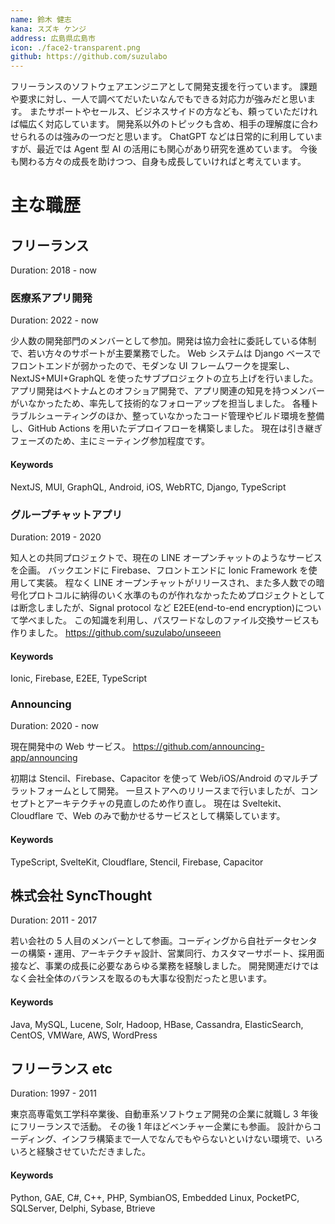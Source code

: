 ```yaml
---
name: 鈴木 健志
kana: スズキ ケンジ
address: 広島県広島市
icon: ./face2-transparent.png
github: https://github.com/suzulabo
---
```


フリーランスのソフトウェアエンジニアとして開発支援を行っています。
課題や要求に対し、一人で調べてだいたいなんでもできる対応力が強みだと思います。
またサポートやセールス、ビジネスサイドの方なども、頼っていただければ幅広く対応しています。
開発系以外のトピックも含め、相手の理解度に合わせられるのは強みの一つだと思います。
ChatGPT などは日常的に利用していますが、最近では Agent 型 AI の活用にも関心があり研究を進めています。
今後も関わる方々の成長を助けつつ、自身も成長していければと考えています。

# 主な職歴

## フリーランス

Duration: 2018 - now

### 医療系アプリ開発

Duration: 2022 - now

少人数の開発部門のメンバーとして参加。開発は協力会社に委託している体制で、若い方々のサポートが主要業務でした。
Web システムは Django ベースでフロントエンドが弱かったので、モダンな UI フレームワークを提案し、NextJS+MUI+GraphQL を使ったサブプロジェクトの立ち上げを行いました。
アプリ開発はベトナムとのオフショア開発で、アプリ関連の知見を持つメンバーがいなかったため、率先して技術的なフォローアップを担当しました。
各種トラブルシューティングのほか、整っていなかったコード管理やビルド環境を整備し、GitHub Actions を用いたデプロイフローを構築しました。
現在は引き継ぎフェーズのため、主にミーティング参加程度です。

#### Keywords

NextJS, MUI, GraphQL, Android, iOS, WebRTC, Django, TypeScript

### グループチャットアプリ

Duration: 2019 - 2020

知人との共同プロジェクトで、現在の LINE オープンチャットのようなサービスを企画。
バックエンドに Firebase、フロントエンドに Ionic Framework を使用して実装。
程なく LINE オープンチャットがリリースされ、また多人数での暗号化プロトコルに納得のいく水準のものが作れなかったためプロジェクトとしては断念しましたが、Signal protocol など E2EE(end-to-end encryption)について学べました。
この知識を利用し、パスワードなしのファイル交換サービスも作りました。
https://github.com/suzulabo/unseeen

#### Keywords

Ionic, Firebase, E2EE, TypeScript

### Announcing

Duration: 2020 - now

現在開発中の Web サービス。
https://github.com/announcing-app/announcing

初期は Stencil、Firebase、Capacitor を使って Web/iOS/Android のマルチプラットフォームとして開発。
一旦ストアへのリリースまで行いましたが、コンセプトとアーキテクチャの見直しのため作り直し。
現在は Sveltekit、Cloudflare で、Web のみで動かせるサービスとして構築しています。

#### Keywords

TypeScript, SvelteKit, Cloudflare, Stencil, Firebase, Capacitor

## 株式会社 SyncThought

Duration: 2011 - 2017

若い会社の 5 人目のメンバーとして参画。コーディングから自社データセンターの構築・運用、アーキテクチャ設計、営業同行、カスタマーサポート、採用面接など、事業の成長に必要なあらゆる業務を経験しました。
開発関連だけではなく会社全体のバランスを取るのも大事な役割だったと思います。

#### Keywords

Java, MySQL, Lucene, Solr, Hadoop, HBase, Cassandra, ElasticSearch, CentOS, VMWare, AWS, WordPress

## フリーランス etc

Duration: 1997 - 2011

東京高専電気工学科卒業後、自動車系ソフトウェア開発の企業に就職し 3 年後にフリーランスで活動。
その後 1 年ほどベンチャー企業にも参画。
設計からコーディング、インフラ構築まで一人でなんでもやらないといけない環境で、いろいろと経験させていただきました。

#### Keywords

Python, GAE, C#, C++, PHP, SymbianOS, Embedded Linux, PocketPC, SQLServer, Delphi, Sybase, Btrieve
